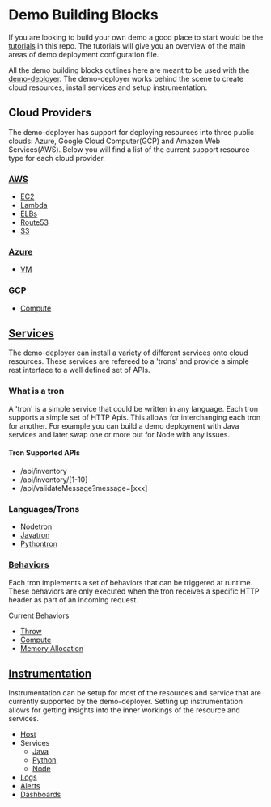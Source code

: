 # Demo Building Blocks

If you are looking to build your own demo a good place to start would be the [tutorials](/tutorials/README.md) in this repo.  The tutorials will give you an overview of the main areas of demo deployment configuration file.

All the demo building blocks outlines here are meant to be used with the [demo-deployer](https://github.com/newrelic/demo-deployer).  The demo-deployer works behind the scene to create cloud resources, install services and setup instrumentation.

## Cloud Providers

The demo-deployer has support for deploying resources into three public clouds: Azure, Google Cloud Computer(GCP) and Amazon Web Services(AWS).  Below you will find a list of the current support resource type for each cloud provider.

### [AWS](https://github.com/newrelic/demo-deployer/tree/main/documentation/deploy_config/resources#aws)

* [EC2](https://github.com/newrelic/demo-deployer/blob/main/documentation/deploy_config/resources/aws/ec2/README.md)
* [Lambda](https://github.com/newrelic/demo-deployer/blob/main/documentation/deploy_config/resources/aws/lambda/README.md)
* [ELBs](https://github.com/newrelic/demo-deployer/blob/main/documentation/deploy_config/resources/aws/elb/README.md)
* [Route53](https://github.com/newrelic/demo-deployer/blob/main/documentation/deploy_config/resources/aws/route53/README.md)
* [S3](https://github.com/newrelic/demo-deployer/blob/main/documentation/deploy_config/resources/aws/s3/README.md)

### [Azure](https://github.com/newrelic/demo-deployer/tree/main/documentation/deploy_config/resources#azure)

* [VM](https://github.com/newrelic/demo-deployer/blob/main/documentation/deploy_config/resources/azure/vm/README.md)

### [GCP](https://github.com/newrelic/demo-deployer/tree/main/documentation/deploy_config/resources#gcp)

* [Compute](https://github.com/newrelic/demo-deployer/blob/main/documentation/deploy_config/resources/gcp/compute/README.md)

## [Services](https://github.com/newrelic/demo-deployer/tree/main/documentation/deploy_config/services)

The demo-deployer can install a variety of different services onto cloud resources.  These services are refereed to a 'trons' and provide a simple rest interface to a well defined set of APIs.

### What is a tron

A 'tron' is a simple service that could be written in any language.  Each tron supports a simple set of HTTP Apis.  This allows for interchanging each tron for another.  For example you can build a demo deployment with Java services and later swap one or more out for Node with any issues.

#### Tron Supported APIs

* /api/inventory
* /api/inventory/[1-10]
* /api/validateMessage?message=[xxx]

###  Languages/Trons

* [Nodetron](https://github.com/newrelic/demo-nodetron)
* [Javatron](https://github.com/newrelic/demo-javatron)
* [Pythontron](https://github.com/newrelic/demo-pythontron)

### [Behaviors](https://github.com/newrelic/demo-deployer/tree/main/documentation/developer/behaviors)

Each tron implements a set of behaviors that can be triggered at runtime.  These behaviors are only executed when the tron receives a specific HTTP header as part of an incoming request.

Current Behaviors
* [Throw](throw/README.md)
* [Compute](compute/README.md)
* [Memory Allocation](malloc/README.md)

## [Instrumentation](https://github.com/newrelic/demo-newrelic-instrumentation)

Instrumentation can be setup for most of the resources and service that are currently supported by the demo-deployer. Setting up instrumentation allows for getting insights into the inner workings of the resource and services.

* [Host](https://github.com/newrelic/demo-newrelic-instrumentation#on-hostinfrastructure)
* Services
  * [Java](https://github.com/newrelic/demo-newrelic-instrumentation#java)
  * [Python](https://github.com/newrelic/demo-newrelic-instrumentation#python)
  * [Node](https://github.com/newrelic/demo-newrelic-instrumentation#nodejs)
* [Logs](https://github.com/newrelic/demo-newrelic-instrumentation#python)
* [Alerts](https://github.com/newrelic/demo-newrelic-instrumentation#python)
* [Dashboards](https://github.com/newrelic/demo-newrelic-instrumentation#python)


